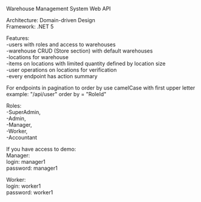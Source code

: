 Warehouse Management System Web API<br/>

Architecture: Domain-driven Design<br/>
Framework: .NET 5<br/>

Features:<br/>
-users with roles and access to warehouses<br/>
-warehouse CRUD (Store section) with default warehouses<br/>
-locations for warehouse<br/>
-items on locations with limited quantity defined by location size<br/>
-user operations on locations for verification<br/>
-every endpoint has action summary <br/>

For endpoints in pagination to order by use camelCase with first upper letter example: "/api/user" order by = "RoleId"

Roles:<br/>
-SuperAdmin,<br/>
-Admin,<br/>
-Manager,<br/>
-Worker,<br/>
-Accountant<br/>

If you have access to demo:<br/>
Manager:<br/>
login: manager1<br/>
password: manager1<br/>

Worker:<br/>
login: worker1<br/>
password: worker1<br/>

